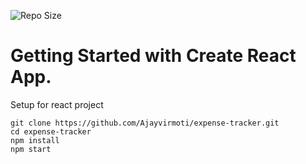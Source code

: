 ![Repo Size](https://img.shields.io/github/repo-size/ajayvirmoti/expense-tracker?color=blue)

# Getting Started with Create React App.

Setup for react project 
```
git clone https://github.com/Ajayvirmoti/expense-tracker.git
cd expense-tracker
npm install
npm start
```


